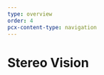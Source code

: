 ```yaml
---
type: overview
order: 4
pcx-content-type: navigation
---
```


# Stereo Vision

<DirectoryListing path="/Stereo"/>
